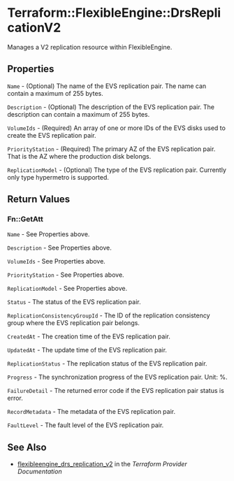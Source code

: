 # Terraform::FlexibleEngine::DrsReplicationV2

Manages a V2 replication resource within FlexibleEngine.

## Properties

`Name` - (Optional) The name of the EVS replication pair. The name can contain a maximum of 255 bytes.

`Description` - (Optional) The description of the EVS replication pair. The description can contain a maximum of 255 bytes.

`VolumeIds` - (Required) An array of one or more IDs of the EVS disks used to create the EVS replication pair.

`PriorityStation` - (Required) The primary AZ of the EVS replication pair. That is the AZ where the production disk belongs.

`ReplicationModel` - (Optional) The type of the EVS replication pair. Currently only type hypermetro is supported.


## Return Values

### Fn::GetAtt

`Name` - See Properties above.

`Description` - See Properties above.

`VolumeIds` - See Properties above.

`PriorityStation` - See Properties above.

`ReplicationModel` - See Properties above.

`Status` - The status of the EVS replication pair.

`ReplicationConsistencyGroupId` - The ID of the replication consistency group where the EVS replication pair belongs.

`CreatedAt` - The creation time of the EVS replication pair.

`UpdatedAt` - The update time of the EVS replication pair.

`ReplicationStatus` - The replication status of the EVS replication pair.

`Progress` - The synchronization progress of the EVS replication pair. Unit: %.

`FailureDetail` - The returned error code if the EVS replication pair status is error.

`RecordMetadata` - The metadata of the EVS replication pair.

`FaultLevel` - The fault level of the EVS replication pair.

## See Also

* [flexibleengine_drs_replication_v2](https://www.terraform.io/docs/providers/flexibleengine/r/drs_replication_v2.html) in the _Terraform Provider Documentation_